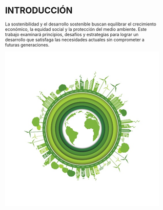 # INTRODUCCIÓN 

La sostenibilidad y el desarrollo sostenible buscan equilibrar el crecimiento económico, la equidad social y la protección del medio ambiente. Este trabajo examinará principios, desafíos y estrategias para lograr un desarrollo que satisfaga las necesidades actuales sin comprometer a futuras generaciones.

![sostenibilidad](img/desarrollo-sostenible.jpg)
